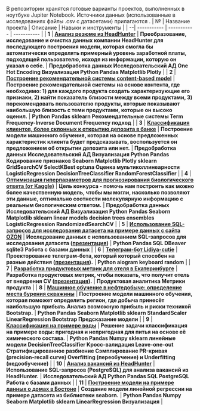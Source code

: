 В репозитории хранятся готовые варианты проектов, выполненных в ноутбуке Jupiter Notebook.
Источники данных (использованные в исследованиях файлы .csv с датасетами) прилагаются
.
| № | Название проекта      | Описание        | Навыки и инструменты        |
| --| ----------- | ----------- | ----------- |
| **1** | [**Анализ резюме из HeadHunter**](https://github.com/Lidiya-cutie/project_HH) | **Преобразование, исследование и очистка данных компании HeadHunter для последующего построения модели, которая смогла бы автоматически определять примерный уровень заработной платы, подходящей пользователю, исходя из информации, которую он указал о себе.** | **Предобработка данных Исследовательский АД One Hot Encoding Визуализация Python Pandas Matplotlib Plotly** |
| **2** | [**Построение рекомендательной системы content-based model**](https://github.com/Lidiya-cutie/Mini_project_model_Netflix) | **Построение рекомендательной системы на основе контента, где необходимо: 1) для каждого продукта создать характеризующие его признаки, 2) найти показатель близости между всеми продуктами, 3) порекомендовать пользователю продукты, которые показывают наибольшую близость с теми продуктами, которые он высоко оценил.** | **Python Pandas sklearn Рекомендательные системы Term Frequency-Inverse Document Frequency подход** |
| **3** | [**Классификация клиентов, более склонных к открытию депозита в банке**](https://github.com/Lidiya-cutie/project_4) | **Построение модели машинного обучения, которая на основе предложенных характеристик клиента будет предсказывать, воспользуется он предложением об открытии депозита или нет.** | **Предобработка данных Исследовательский АД Визуализация Python Pandas Кодирование признаков Seaborn Matplotlib Plotly sklearn GridSearchCV SelectKBest optuna Оценка мультиколлинеарности LogisticRegression DecisionTreeClassifier RandomForestClassifier** |
| **4** | [**Оптимизация гиперпараметров для прогнозирования биологического ответа (от Kaggle)**](https://github.com/Lidiya-cutie/ML-model/blob/master/Korotkova-predicting-a-biologicalresponse-using-optimization.ipynb) | **Цель конкурса - помочь нам построить как можно более качественную модель, чтобы мы могли, насколько позволяют эти данные, оптимально соотнести молекулярную информацию с реальным биологическим ответом.** | **Предобработка данных Исследовательский АД Визуализация Python Pandas Seaborn Matplotlib sklearn linear models decision trees ensembles LogisticRegression RandomizedSearchCV** |
| **5** | [**Использование SQL-запросов для исследования датасета на примере данных с сайта OZON**](https://github.com/Lidiya-cutie/SQL-theory-practice/blob/master/Korotkova_db_connect.ipynb) | **Исследование данных с использованием SQL-запросов для исследования датасета ([презентация](https://docs.google.com/presentation/d/1RVL0eCnrqeJXFDIlkrTgQyWgJiX5jHtM-LH8wSbvKs0/edit#slide=id.p))** | **Python Pandas SQL DBeaver sqlite3 Работа с базами данных** |
| **6** | [**Телеграм-бот Lidiya-cutie**](https://github.com/Lidiya-cutie/bots) | **Проекторование телеграм-бота, который который способен на разные действия ([презентация](https://docs.google.com/presentation/d/1UHj52asd8m9bF5LkKMDC3WDCLCXQnTbCjIWqSbcITd4/edit#slide=id.g242e4b549b4_0_1)).** | **Python aiogram keyboard random** |
| **7** | [**Разработка продуктовых метрик для отеля в Екатеринбурге**](https://github.com/Lidiya-cutie/Project-on-Product-Analytics/blob/master/README.md) | **Разработка продуктовых метрик, чтобы показать, что получит отель от внедрения CV ([презентация](https://docs.google.com/presentation/d/1ZQx3f_KgWAjD7DIhfLFL1PNJWk571yPuQXX5sHZzx0A/edit#slide=id.p)).** | **Продуктовая аналитика Метрики продукта** |
| **8** | [**Машинное обучение в нефтедобыче: определение места бурения скважины**](https://github.com/Lidiya-cutie/Diplom_SF) | **Построение модели машинного обучения, которая поможет определить регион, где добыча принесёт наибольшую прибыль.Анализ возможную прибыль и риски техникой Bootstrap.** | **Python Pandas Seaborn Matplotlib sklearn StandardScaler LinearRegression Bootstrap Предсказание модели** |
| **9** | [**Kлассификация на примере воды**](https://github.com/Lidiya-cutie/ML-model/blob/master/Testing_for_water.ipynb) | **Решение задачи классификация на примере воды: пригодная и непригодная для питья на основе её химического состава.** | **Python Pandas Numpy sklearn линейные модели DecisionTreeClassifier Kросс-валидация Leave-one-out Cтратифицированное разбиение Сэмплирование PR-кривая (precision-recall curve) Overfitting (переобучение) и Underfitting (недообучение)** |
| **10** | [**Aнализ вакансий из HeadHunter**](https://github.com/Lidiya-cutie/DS_SkillFactory/blob/main/Project_2_Короткова_ЛС.ipynb) | **Использование SQL-запросов (PostgreSQL) для aнализa вакансий из HeadHunter.** | **Исследовательский АД Python Pandas SQL PostgreSQL Работа с базами данных** |
| **11** | [**Построение модели на примере данных о домах в Бостоне**](https://github.com/Lidiya-cutie/ML-model/blob/master/ML_Boston.ipynb) | **Создание модели линейной регрессии на примере датасета из библиотеки seaborn.** | **Python Pandas Numpy Seaborn Matplotlib sklearn LinearRegression Визуализация** |
